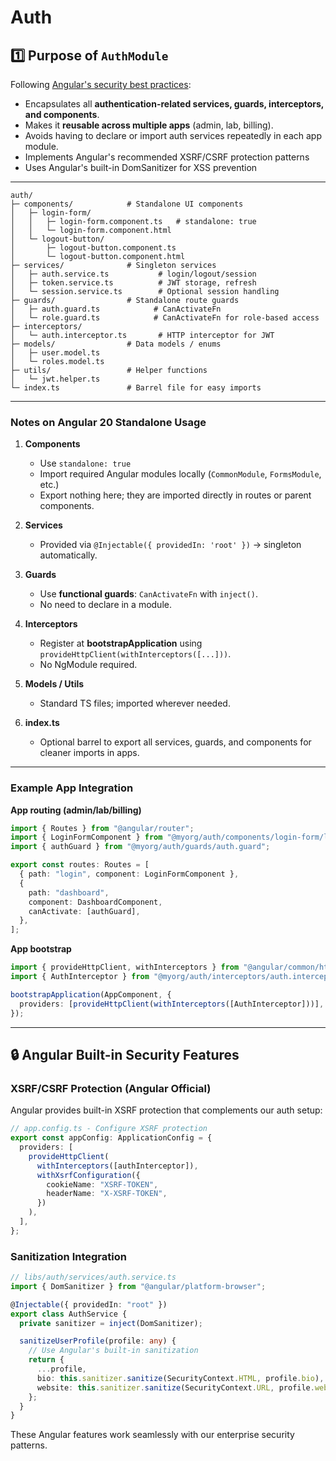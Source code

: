 # Auth

## 1️⃣ Purpose of `AuthModule`

Following [Angular's security best practices](https://angular.dev/best-practices/security):

- Encapsulates all **authentication-related services, guards, interceptors, and components**.
- Makes it **reusable across multiple apps** (admin, lab, billing).
- Avoids having to declare or import auth services repeatedly in each app module.
- Implements Angular's recommended XSRF/CSRF protection patterns
- Uses Angular's built-in DomSanitizer for XSS prevention

---

```
auth/
├─ components/            # Standalone UI components
│   ├─ login-form/
│   │   ├─ login-form.component.ts   # standalone: true
│   │   └─ login-form.component.html
│   └─ logout-button/
│       ├─ logout-button.component.ts
│       └─ logout-button.component.html
├─ services/              # Singleton services
│   ├─ auth.service.ts           # login/logout/session
│   ├─ token.service.ts          # JWT storage, refresh
│   └─ session.service.ts        # Optional session handling
├─ guards/                # Standalone route guards
│   ├─ auth.guard.ts            # CanActivateFn
│   └─ role.guard.ts            # CanActivateFn for role-based access
├─ interceptors/
│   └─ auth.interceptor.ts       # HTTP interceptor for JWT
├─ models/                # Data models / enums
│   ├─ user.model.ts
│   └─ roles.model.ts
├─ utils/                 # Helper functions
│   └─ jwt.helper.ts
└─ index.ts               # Barrel file for easy imports
```

---

### Notes on Angular 20 Standalone Usage

1. **Components**

   - Use `standalone: true`
   - Import required Angular modules locally (`CommonModule`, `FormsModule`, etc.)
   - Export nothing here; they are imported directly in routes or parent components.

2. **Services**

   - Provided via `@Injectable({ providedIn: 'root' })` → singleton automatically.

3. **Guards**

   - Use **functional guards**: `CanActivateFn` with `inject()`.
   - No need to declare in a module.

4. **Interceptors**

   - Register at **bootstrapApplication** using `provideHttpClient(withInterceptors([...]))`.
   - No NgModule required.

5. **Models / Utils**

   - Standard TS files; imported wherever needed.

6. **index.ts**

   - Optional barrel to export all services, guards, and components for cleaner imports in apps.

---

### Example App Integration

**App routing (admin/lab/billing)**

```ts
import { Routes } from "@angular/router";
import { LoginFormComponent } from "@myorg/auth/components/login-form/login-form.component";
import { authGuard } from "@myorg/auth/guards/auth.guard";

export const routes: Routes = [
  { path: "login", component: LoginFormComponent },
  {
    path: "dashboard",
    component: DashboardComponent,
    canActivate: [authGuard],
  },
];
```

**App bootstrap**

```ts
import { provideHttpClient, withInterceptors } from "@angular/common/http";
import { AuthInterceptor } from "@myorg/auth/interceptors/auth.interceptor";

bootstrapApplication(AppComponent, {
  providers: [provideHttpClient(withInterceptors([AuthInterceptor]))],
});
```

---

## 🔒 Angular Built-in Security Features

### XSRF/CSRF Protection (Angular Official)

Angular provides built-in XSRF protection that complements our auth setup:

```ts
// app.config.ts - Configure XSRF protection
export const appConfig: ApplicationConfig = {
  providers: [
    provideHttpClient(
      withInterceptors([authInterceptor]),
      withXsrfConfiguration({
        cookieName: "XSRF-TOKEN",
        headerName: "X-XSRF-TOKEN",
      })
    ),
  ],
};
```

### Sanitization Integration

```ts
// libs/auth/services/auth.service.ts
import { DomSanitizer } from "@angular/platform-browser";

@Injectable({ providedIn: "root" })
export class AuthService {
  private sanitizer = inject(DomSanitizer);

  sanitizeUserProfile(profile: any) {
    // Use Angular's built-in sanitization
    return {
      ...profile,
      bio: this.sanitizer.sanitize(SecurityContext.HTML, profile.bio),
      website: this.sanitizer.sanitize(SecurityContext.URL, profile.website),
    };
  }
}
```

These Angular features work seamlessly with our enterprise security patterns.
